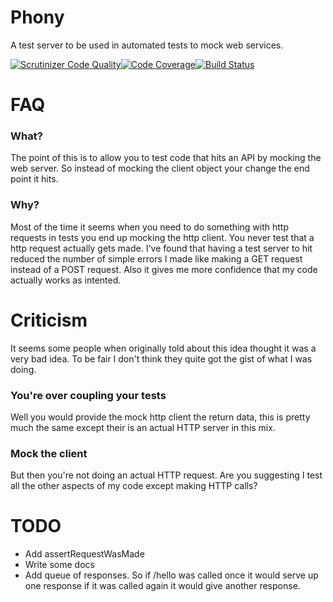 Phony
=====

A test server to be used in automated tests to mock web services.

[![Scrutinizer Code Quality](https://scrutinizer-ci.com/g/icambridge/phony/badges/quality-score.png?b=master&s=5b76fc3a40bee30d7dc4c24a6203833ea07d96b6)](https://scrutinizer-ci.com/g/icambridge/phony/?branch=master)[![Code Coverage](https://scrutinizer-ci.com/g/icambridge/phony/badges/coverage.png?b=master&s=37eee2ad7b3d0e752872b53ebef055c42ef6f20d)](https://scrutinizer-ci.com/g/icambridge/phony/?branch=master)[![Build Status](https://travis-ci.org/icambridge/phony.svg)](https://travis-ci.org/icambridge/phony)

# FAQ

### What?

The point of this is to allow you to test code that hits an API by mocking the web server. So instead of mocking the client object your change the end point it hits.

### Why?
Most of the time it seems when you need to do something with http requests in tests you end up mocking the http client. You never test that a http request actually gets made. I've found that having a test server to hit reduced the number of simple errors I made like making a GET request instead of a POST request. Also it gives me more confidence that my code actually works as intented.

# Criticism

It seems some people when originally told about this idea thought it was a very bad idea. To be fair I don't think they quite got the gist of what I was doing.

### You're over coupling your tests

Well you would provide the mock http client the return data, this is pretty much the same except their is an actual HTTP server in this mix.

### Mock the client

But then you're not doing an actual HTTP request. Are you suggesting I test all the other aspects of my code except making HTTP calls?

# TODO

* Add assertRequestWasMade
* Write some docs
* Add queue of responses. So if /hello was called once it would serve up one response if it was called again it would give another response.
